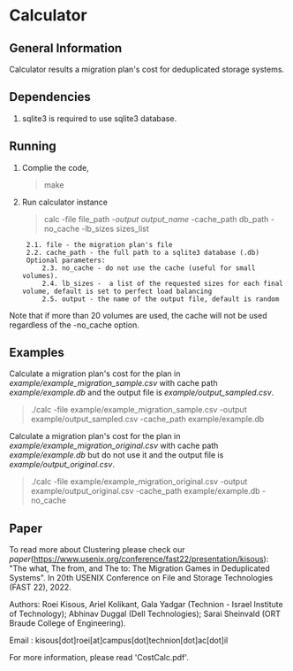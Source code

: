 # Calculator

General Information
-------------------
Calculator results a migration plan's cost for deduplicated storage systems.

Dependencies
------------
1. sqlite3 is required to use sqlite3 database.

Running
-------

1. Complie the code,
   > make

2. Run calculator instance
   > calc -file file_path *-output output_name* -cache_path db_path -no_cache -lb_sizes sizes_list
		
		2.1. file - the migration plan's file
		2.2. cache_path - the full path to a sqlite3 database (.db)
		Optional parameters:
			2.3. no_cache - do not use the cache (useful for small volumes).
			2.4. lb_sizes -  a list of the requested sizes for each final volume, default is set to perfect load balancing
			2.5. output - the name of the output file, default is random

Note that if more than 20 volumes are used, the cache will not be used regardless of the -no_cache option.

Examples
------------------
Calculate a migration plan's cost for the plan in *example/example_migration_sample.csv* with cache path *example/example.db*
and the output file is *example/output_sampled.csv*.
   > ./calc -file example/example_migration_sample.csv -output example/output_sampled.csv -cache_path example/example.db
  
Calculate a migration plan's cost for the plan in *example/example_migration_original.csv* with cache path *example/example.db* but do not use it
and the output file is *example/output_original.csv*.
   > ./calc -file example/example_migration_original.csv -output example/output_original.csv -cache_path example/example.db -no_cache
  
Paper
------
To read more about Clustering please check our *paper*(https://www.usenix.org/conference/fast22/presentation/kisous):
   "The what, The from, and The to: The Migration Games in Deduplicated Systems". In 20th USENIX Conference on File and Storage Technologies (FAST 22), 2022.

Authors: Roei Kisous, Ariel Kolikant, Gala Yadgar (Technion - Israel Institute of Technology);
           Abhinav Duggal (Dell Technologies);
           Sarai Sheinvald (ORT Braude College of Engineering).

Email : kisous[dot]roei[at]campus[dot]technion[dot]ac[dot]il

For more information, please read 'CostCalc.pdf'.